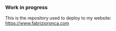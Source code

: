 ### Work in progress
This is the repository used to deploy to my website: https://www.fabrizioronca.com
